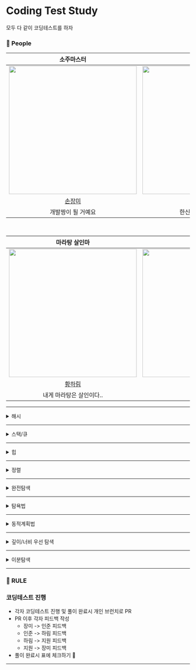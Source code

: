 # Coding Test Study
모두 다 같이 코딩테스트를 하자

### 🙆 People

<div align="center">

|  소주마스터  |  알콜 킬러   |
| :----------------: | :----------------: |
|<img src="https://avatars.githubusercontent.com/u/71416769?v=4" height="350" width="350"/>|<img src="https://avatars.githubusercontent.com/u/50690859?v=4"  height="350" width="350"/>|
|[손장미](https://github.com/sonrose)|[황인준](https://github.com/InJun2)|
|개발짱이 될 거예요|한신대 16학번 최약체|

<br>

|  마라탕 살인마  | 의정부핵꿀밤 |
| :----------------: | :----------------: |
|<img src="https://avatars.githubusercontent.com/u/76032947?v=4" height="350" width="350"/> | <img src="https://avatars.githubusercontent.com/u/79418036?v=4" height="350" width="350"/> |
|[황하림](https://github.com/HwangHarim)|[염지원](https://github.com/xx10222) |
|내게 마라탕은 살인이다..|👑퀸벨로퍼👑|

</div>
  
---

<details>
<summary>해시</summary>
<div markdown="1">
<br>

|문제|손장미|황인준|황하림|염지원|
|:--------:|:---:|:---:|:---:|:---:|
|폰켓몬|||||
|완수하지 못한 선수|||||
|전화번호 목록|||||
|위장|||||
|베스트 앨범|||||

  
</div>
</details>

---
<details>
<summary>스택/큐</summary>
<div markdown="1">
<br>

|문제|손장미|황인준|황하림|염지원|
|:--------:|:---:|:---:|:---:|:---:|
|같은 숫자는 싫어|||||
|기능개발|||||
|올바른 괄호|||||
|프린터|||||
|다리를 지나는 트럭|||||  
|주식가격|||||

  
</div>
</details>

---
<details>
<summary>힙</summary>
<div markdown="1">
<br>

|문제|손장미|황인준|황하림|염지원|
|:--------:|:---:|:---:|:---:|:---:|
|더 맵게|||||
|디스크 컨트롤러|||||
|이중 우선순위 큐|||||

</div>
</details>

---
<details>
<summary>정렬</summary>
<div markdown="1">
<br>

|문제|손장미|황인준|황하림|염지원|
|:--------:|:---:|:---:|:---:|:---:|
|K번째 수|||||
|가장 큰 수|||||
|H-Index|||||

</div>
</details>

---
<details>
<summary>완전탐색</summary>
<div markdown="1">
<br>

|문제|손장미|황인준|황하림|염지원|
|:--------:|:---:|:---:|:---:|:---:|
|최소 직사각형|||||
|모의고사|||||
|소수 찾기|||||
|카펫|||||
|피로도|||||
|전력망을 둘로 나누기|||||
|모음사전|||||

</div>
</details>

---

<details>
<summary>탐욕법</summary>
<div markdown="1">
<br>

|문제|손장미|황인준|황하림|염지원|
|:--------:|:---:|:---:|:---:|:---:|
||||||
||||||
||||||


</div>
</details>

---

<details>
<summary>동적계획법</summary>
<div markdown="1">
<br>

|문제|손장미|황인준|황하림|염지원|
|:--------:|:---:|:---:|:---:|:---:|
||||||
||||||
||||||

</div>
</details>

---

<details>
<summary>깊이/너비 우선 탐색</summary>
<div markdown="1">
<br>

|문제|손장미|황인준|황하림|염지원|
|:--------:|:---:|:---:|:---:|:---:|
||||||
||||||
||||||

</div>
</details>

---


<details>
<summary>이분탐색</summary>
<div markdown="1">
<br>

|문제|손장미|황인준|황하림|염지원|
|:--------:|:---:|:---:|:---:|:---:|
||||||
||||||
||||||


</div>
</details>

---

### 🤙 RULE

### 코딩테스트 진행
- 각자 코딩테스트 진행 및 풀이 완료시 개인 브런치로 PR
- PR 이후 각자 피드백 작성
  - 장미 -> 인준 피드백
  - 인준 -> 하림 피드백
  - 하림 -> 지원 피드백
  - 지원 -> 장미 피드백
- 풀이 완료시 표에 체크하기 🔵
---
